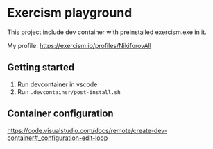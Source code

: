 # Exercism playground

This project include dev container with preinstalled exercism.exe in it.

My profile: <https://exercism.io/profiles/NikiforovAll>

## Getting started

1. Run devcontainer in vscode
2. Run `.devcontainer/post-install.sh`

## Container configuration

<https://code.visualstudio.com/docs/remote/create-dev-container#_configuration-edit-loop>
